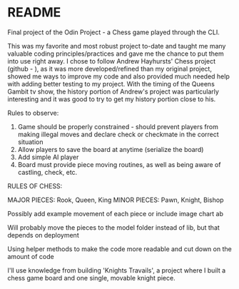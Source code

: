 # README

Final project of the Odin Project - a Chess game played through the CLI.

This was my favorite and most robust project to-date and taught me many valuable coding principles/practices and gave me the chance to put them into use right away.
I chose to follow Andrew Hayhursts' Chess project (github - ), as it was more developed/refined than my original project, showed me ways to improve my code and also provided much needed help with adding better testing to my project. With the timing of the Queens Gambit tv show, the history portion of Andrew's project was particularly interesting and it was good to try to get my history portion close to his. 

Rules to observe:
1) Game should be properly constrained - should prevent players from making illegal moves and declare check or checkmate in the correct situation
2) Allow players to save the board at anytime (serialize the board)
3) Add simple AI player
4) Board must provide piece moving routines, as well as being aware of castling, check, etc.

RULES OF CHESS:

MAJOR PIECES: Rook, Queen, King
MINOR PIECES: Pawn, Knight, Bishop

Possibly add example movement of each piece or include image chart ab

Will probably move the pieces to the model folder instead of lib, but that depends on deployment

Using helper methods to make the code more readable and cut down on the amount of code 

I'll use knowledge from building 'Knights Travails', a project where I built a chess game board and one single, movable knight piece.
